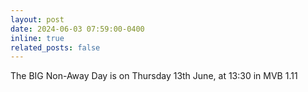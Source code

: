 ```yaml
---
layout: post
date: 2024-06-03 07:59:00-0400
inline: true
related_posts: false
---
```


The BIG Non-Away Day is on Thursday 13th June, at 13:30 in MVB 1.11
